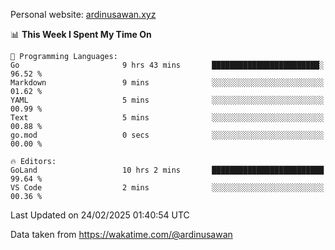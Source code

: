 Personal website: [ardinusawan.xyz](https://ardinusawan.xyz)

<!--START_SECTION:waka-->
📊 **This Week I Spent My Time On** 

```text
💬 Programming Languages: 
Go                       9 hrs 43 mins       ████████████████████████░   96.52 % 
Markdown                 9 mins              ░░░░░░░░░░░░░░░░░░░░░░░░░   01.62 % 
YAML                     5 mins              ░░░░░░░░░░░░░░░░░░░░░░░░░   00.99 % 
Text                     5 mins              ░░░░░░░░░░░░░░░░░░░░░░░░░   00.88 % 
go.mod                   0 secs              ░░░░░░░░░░░░░░░░░░░░░░░░░   00.00 % 

🔥 Editors: 
GoLand                   10 hrs 2 mins       █████████████████████████   99.64 % 
VS Code                  2 mins              ░░░░░░░░░░░░░░░░░░░░░░░░░   00.36 % 
```


 Last Updated on 24/02/2025 01:40:54 UTC
<!--END_SECTION:waka-->
Data taken from https://wakatime.com/@ardinusawan
